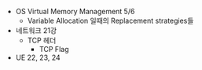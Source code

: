 * OS Virtual Memory Management 5/6
    * Variable Allocation 일때의 Replacement strategies들
* 네트워크 21강
   * TCP 헤더
      * TCP Flag
* UE 22, 23, 24
